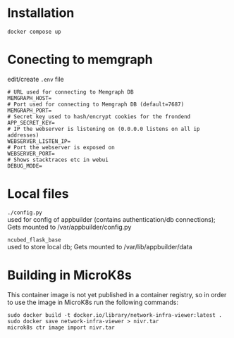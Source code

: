 # Installation
`docker compose up`

# Conecting to memgraph
edit/create `.env` file  

```
# URL used for connecting to Memgraph DB
MEMGRAPH_HOST=
# Port used for connecting to Memgraph DB (default=7687)
MEMGRAPH_PORT=
# Secret key used to hash/encrypt cookies for the frondend
APP_SECRET_KEY=
# IP the webserver is listening on (0.0.0.0 listens on all ip addresses)
WEBSERVER_LISTEN_IP=
# Port the webserver is exposed on
WEBSERVER_PORT=
# Shows stacktraces etc in webui
DEBUG_MODE=
```

# Local files
`./config.py`  
used for config of appbuilder (contains authentication/db connections); Gets mounted to /var/appbuilder/config.py  

`ncubed_flask_base`  
used to store local db; Gets mounted to /var/lib/appbuilder/data

# Building in MicroK8s
This container image is not yet published in a container registry, so in order to use the image in MicroK8s run the following commands:
```
sudo docker build -t docker.io/library/network-infra-viewer:latest .
sudo docker save network-infra-viewer > nivr.tar
microk8s ctr image import nivr.tar
```
